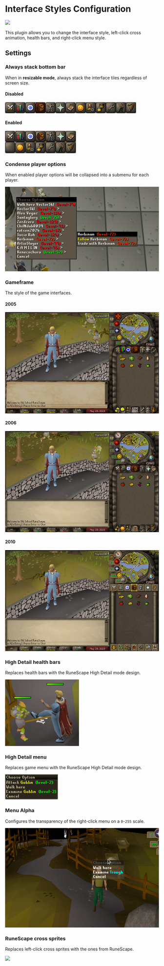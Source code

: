 # Interface Styles Configuration

![](img/interface-styles/display.png)

This plugin allows you to change the interface style, left-click cross animation, health bars, and right-click menu style.
## Settings

### Always stack bottom bar
When in **resizable mode**, always stack the interface tiles regardless of screen size.

#### Disabled

![](img/interface-styles/stack_bottom_bar_disabled.png)

#### Enabled

![](img/interface-styles/stack_bottom_bar_enabled.png)

### Condense player options
When enabled player options will be collapsed into a submenu for each player.

![](img/interface-styles/player_menus.png)


### Gameframe
The style of the game interfaces.

#### 2005

![](img/interface-styles/gameframe_2005.png)

#### 2006

![](img/interface-styles/gameframe_2006.png)

#### 2010

![](img/interface-styles/gameframe_2010.png)

### High Detail health bars
Replaces health bars with the RuneScape High Detail mode design.

![](img/interface-styles/hd_healthbars.png)

### High Detail menu
Replaces game menu with the RuneScape High Detail mode design.

![](img/interface-styles/hd_menu.png)

### Menu Alpha
Configures the transparency of the right-click menu on a `0`-`255` scale.

![](img/interface-styles/transparent_menu.gif)

### RuneScape cross sprites
Replaces left-click cross sprites with the ones from RuneScape.

![](https://i.imgur.com/Vi9NF7s.gif)
